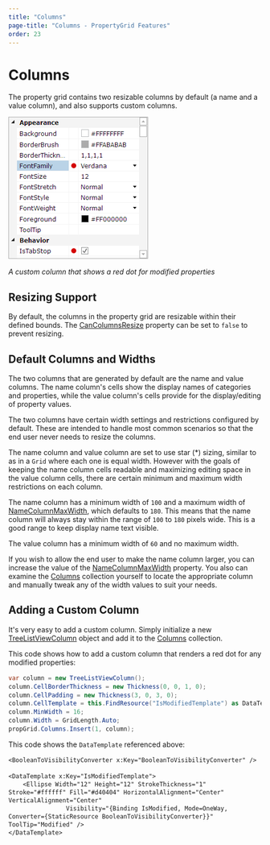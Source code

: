 ```yaml
---
title: "Columns"
page-title: "Columns - PropertyGrid Features"
order: 23
---
```

# Columns

The property grid contains two resizable columns by default (a name and a value column), and also supports custom columns.

![Screenshot](../images/propertygrid-custom-column.png)

*A custom column that shows a red dot for modified properties*

## Resizing Support

By default, the columns in the property grid are resizable within their defined bounds.  The [CanColumnsResize](xref:ActiproSoftware.Windows.Controls.Grids.TreeListView.CanColumnsResize) property can be set to `false` to prevent resizing.

## Default Columns and Widths

The two columns that are generated by default are the name and value columns.  The name column's cells show the display names of categories and properties, while the value column's cells provide for the display/editing of property values.

The two columns have certain width settings and restrictions configured by default.  These are intended to handle most common scenarios so that the end user never needs to resize the columns.

The name column and value column are set to use star (*) sizing, similar to as in a `Grid` where each one is equal width.  However with the goals of keeping the name column cells readable and maximizing editing space in the value column cells, there are certain minimum and maximum width restrictions on each column.

The name column has a minimum width of `100` and a maximum width of [NameColumnMaxWidth](xref:ActiproSoftware.Windows.Controls.Grids.PropertyGrid.NameColumnMaxWidth), which defaults to `180`.  This means that the name column will always stay within the range of `100` to `180` pixels wide.  This is a good range to keep display name text visible.

The value column has a minimum width of `60` and no maximum width.

If you wish to allow the end user to make the name column larger, you can increase the value of the [NameColumnMaxWidth](xref:ActiproSoftware.Windows.Controls.Grids.PropertyGrid.NameColumnMaxWidth) property.  You also can examine the [Columns](xref:ActiproSoftware.Windows.Controls.Grids.TreeListView.Columns) collection yourself to locate the appropriate column and manually tweak any of the width values to suit your needs.

## Adding a Custom Column

It's very easy to add a custom column.  Simply initialize a new [TreeListViewColumn](xref:ActiproSoftware.Windows.Controls.Grids.TreeListViewColumn) object and add it to the [Columns](xref:ActiproSoftware.Windows.Controls.Grids.TreeListView.Columns) collection.

This code shows how to add a custom column that renders a red dot for any modified properties:

```csharp
var column = new TreeListViewColumn();
column.CellBorderThickness = new Thickness(0, 0, 1, 0);
column.CellPadding = new Thickness(3, 0, 3, 0);
column.CellTemplate = this.FindResource("IsModifiedTemplate") as DataTemplate;
column.MinWidth = 16;
column.Width = GridLength.Auto;
propGrid.Columns.Insert(1, column);

```

This code shows the `DataTemplate` referenced above:

```xaml
<BooleanToVisibilityConverter x:Key="BooleanToVisibilityConverter" />
		
<DataTemplate x:Key="IsModifiedTemplate">
	<Ellipse Width="12" Height="12" StrokeThickness="1" Stroke="#ffffff" Fill="#d40404" HorizontalAlignment="Center" VerticalAlignment="Center"
				Visibility="{Binding IsModified, Mode=OneWay, Converter={StaticResource BooleanToVisibilityConverter}}" ToolTip="Modified" />
</DataTemplate>
```
